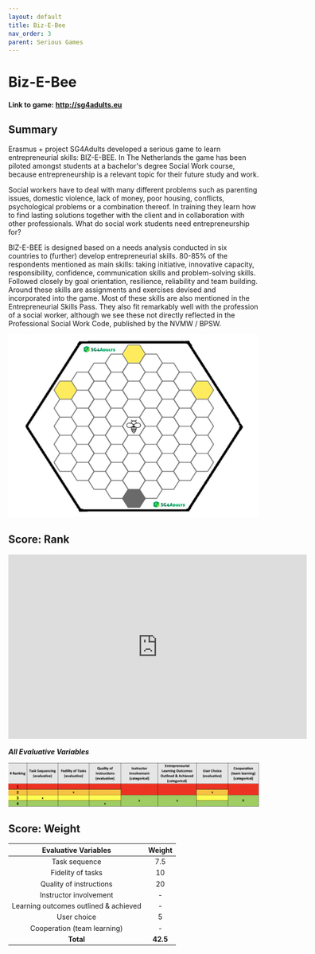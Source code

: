 ```yaml
---
layout: default
title: Biz-E-Bee
nav_order: 3
parent: Serious Games
---
```


# Biz-E-Bee

#### Link to game: http://sg4adults.eu

## Summary

Erasmus + project SG4Adults developed a serious game to learn entrepreneurial skills: BIZ-E-BEE. In The Netherlands the game has been piloted amongst students at a bachelor's degree Social Work course, because entrepreneurship is a relevant topic for their future study and work.

Social workers have to deal with many different problems such as parenting issues, domestic violence, lack of money, poor housing, conflicts, psychological problems or a combination thereof. In training they learn how to find lasting solutions together with the client and in collaboration with other professionals. What do social work students need entrepreneurship for?

BIZ-E-BEE is designed based on a needs analysis conducted in six countries to (further) develop entrepreneurial skills. 80-85% of the respondents mentioned as main skills: taking initiative, innovative capacity, responsibility, confidence, communication skills and problem-solving skills. Followed closely by goal orientation, resilience, reliability and team building. Around these skills are assignments and exercises devised and incorporated into the game. Most of these skills are also mentioned in the Entrepreneurial Skills Pass. They also fit remarkably well with the profession of a social worker, although we see these not directly reflected in the Professional Social Work Code, published by the NVMW / BPSW.

![Image of bizebee](assets/Biz-e-BEe.png)

## Score: Rank

<iframe width="600" height="371" seamless frameborder="0" scrolling="no" src="https://docs.google.com/spreadsheets/d/e/2PACX-1vRQeSSNa-R2e3TA_gbRtNTG3-69Q0TsvFACQQct_vCGbwvci6NYCB5iWdA0Nlzw5RUHCZdxqINldR5G/pubchart?oid=1515523664&amp;format=interactive"></iframe>

**_All Evaluative Variables_**

![Image of bizebee](assets/bizebee-scr.png)

## Score: Weight

|         Evaluative Variables          |  Weight  |
| :-----------------------------------: | :------: |
|             Task sequence             |   7.5    |
|           Fidelity of tasks           |    10    |
|        Quality of instructions        |    20    |
|        Instructor involvement         |    -     |
| Learning outcomes outlined & achieved |    -     |
|              User choice              |    5     |
|      Cooperation (team learning)      |    -     |
|               **Total**               | **42.5** |
